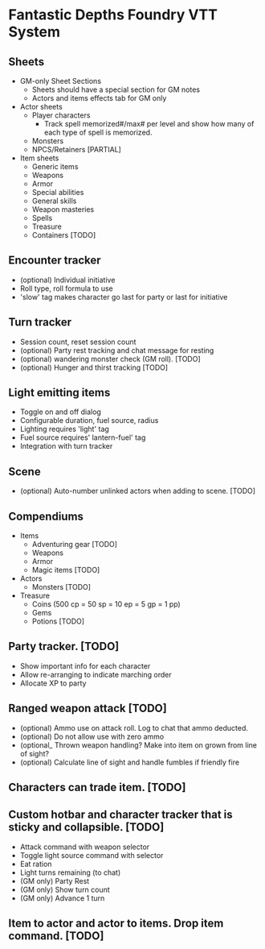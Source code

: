 # Fantastic Depths Foundry VTT System

## Sheets
- GM-only Sheet Sections
	- Sheets should have a special section for GM notes
	- Actors and items effects tab for GM only
- Actor sheets
	- Player characters 
		- Track spell memorized#/max# per level and show how many of each type of spell is memorized.
	- Monsters
	- NPCS/Retainers [PARTIAL]
- Item sheets
	- Generic items
	- Weapons
	- Armor
	- Special abilities
	- General skills
	- Weapon masteries
	- Spells
	- Treasure
	- Containers [TODO]
	
## Encounter tracker
- (optional) Individual initiative 
- Roll type, roll formula to use 
- 'slow' tag makes character go last for party or last for initiative 

## Turn tracker 
- Session count, reset session count
- (optional) Party rest tracking and chat message for resting
- (optional) wandering monster check (GM roll). [TODO]
- (optional) Hunger and thirst tracking  [TODO]
	
## Light emitting items
- Toggle on and off dialog
- Configurable duration, fuel source, radius
- Lighting requires 'light' tag
- Fuel source requires' lantern-fuel' tag
- Integration with turn tracker
	
## Scene
- (optional) Auto-number unlinked actors when adding to scene. [TODO]

## Compendiums
- Items
	- Adventuring gear [TODO]
	- Weapons
	- Armor
	- Magic items [TODO]
- Actors 
	- Monsters [TODO]
- Treasure 
	- Coins (500 cp = 50 sp = 10 ep = 5 gp = 1 pp)
	- Gems
	- Potions [TODO]

## Party tracker. [TODO]
- Show important info for each character
- Allow re-arranging to indicate marching order
- Allocate XP to party

## Ranged weapon attack [TODO]
- (optional) Ammo use on attack roll. Log to chat that ammo deducted.
- (optional) Do not allow use with zero ammo
- (optional_ Thrown weapon handling? Make into item on grown from line of sight?
- (optional) Calculate line of sight and handle fumbles if friendly fire
	
## Characters can trade item. [TODO]

## Custom hotbar and character tracker that is sticky and collapsible. [TODO]
- Attack command with weapon selector
- Toggle light source command with selector
- Eat ration
- Light turns remaining (to chat)
- (GM only) Party Rest
- (GM only) Show turn count
- (GM only) Advance 1 turn

## Item to actor and actor to items. Drop item command. [TODO]